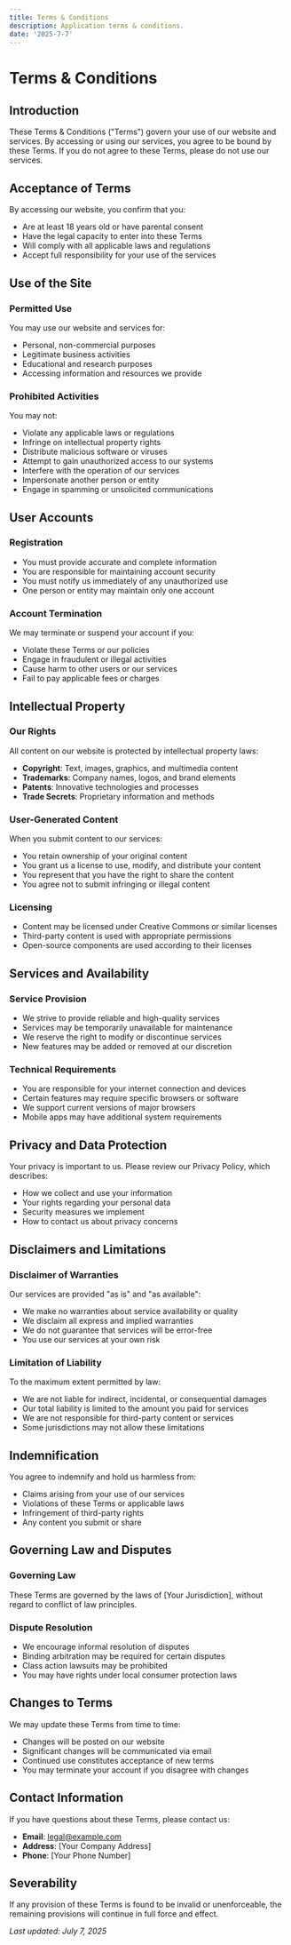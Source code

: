 ```yaml
---
title: Terms & Conditions
description: Application terms & conditions.
date: '2025-7-7'
---
```


# Terms & Conditions

## Introduction

These Terms & Conditions ("Terms") govern your use of our website and services. By accessing or using our services, you agree to be bound by these Terms. If you do not agree to these Terms, please do not use our services.

## Acceptance of Terms

By accessing our website, you confirm that you:
- Are at least 18 years old or have parental consent
- Have the legal capacity to enter into these Terms
- Will comply with all applicable laws and regulations
- Accept full responsibility for your use of the services

## Use of the Site

### Permitted Use
You may use our website and services for:
- Personal, non-commercial purposes
- Legitimate business activities
- Educational and research purposes
- Accessing information and resources we provide

### Prohibited Activities
You may not:
- Violate any applicable laws or regulations
- Infringe on intellectual property rights
- Distribute malicious software or viruses
- Attempt to gain unauthorized access to our systems
- Interfere with the operation of our services
- Impersonate another person or entity
- Engage in spamming or unsolicited communications

## User Accounts

### Registration
- You must provide accurate and complete information
- You are responsible for maintaining account security
- You must notify us immediately of any unauthorized use
- One person or entity may maintain only one account

### Account Termination
We may terminate or suspend your account if you:
- Violate these Terms or our policies
- Engage in fraudulent or illegal activities
- Cause harm to other users or our services
- Fail to pay applicable fees or charges

## Intellectual Property

### Our Rights
All content on our website is protected by intellectual property laws:
- **Copyright**: Text, images, graphics, and multimedia content
- **Trademarks**: Company names, logos, and brand elements
- **Patents**: Innovative technologies and processes
- **Trade Secrets**: Proprietary information and methods

### User-Generated Content
When you submit content to our services:
- You retain ownership of your original content
- You grant us a license to use, modify, and distribute your content
- You represent that you have the right to share the content
- You agree not to submit infringing or illegal content

### Licensing
- Content may be licensed under Creative Commons or similar licenses
- Third-party content is used with appropriate permissions
- Open-source components are used according to their licenses

## Services and Availability

### Service Provision
- We strive to provide reliable and high-quality services
- Services may be temporarily unavailable for maintenance
- We reserve the right to modify or discontinue services
- New features may be added or removed at our discretion

### Technical Requirements
- You are responsible for your internet connection and devices
- Certain features may require specific browsers or software
- We support current versions of major browsers
- Mobile apps may have additional system requirements

## Privacy and Data Protection

Your privacy is important to us. Please review our Privacy Policy, which describes:
- How we collect and use your information
- Your rights regarding your personal data
- Security measures we implement
- How to contact us about privacy concerns

## Disclaimers and Limitations

### Disclaimer of Warranties
Our services are provided "as is" and "as available":
- We make no warranties about service availability or quality
- We disclaim all express and implied warranties
- We do not guarantee that services will be error-free
- You use our services at your own risk

### Limitation of Liability
To the maximum extent permitted by law:
- We are not liable for indirect, incidental, or consequential damages
- Our total liability is limited to the amount you paid for services
- We are not responsible for third-party content or services
- Some jurisdictions may not allow these limitations

## Indemnification

You agree to indemnify and hold us harmless from:
- Claims arising from your use of our services
- Violations of these Terms or applicable laws
- Infringement of third-party rights
- Any content you submit or share

## Governing Law and Disputes

### Governing Law
These Terms are governed by the laws of [Your Jurisdiction], without regard to conflict of law principles.

### Dispute Resolution
- We encourage informal resolution of disputes
- Binding arbitration may be required for certain disputes
- Class action lawsuits may be prohibited
- You may have rights under local consumer protection laws

## Changes to Terms

We may update these Terms from time to time:
- Changes will be posted on our website
- Significant changes will be communicated via email
- Continued use constitutes acceptance of new terms
- You may terminate your account if you disagree with changes

## Contact Information

If you have questions about these Terms, please contact us:

- **Email**: legal@example.com
- **Address**: [Your Company Address]
- **Phone**: [Your Phone Number]

## Severability

If any provision of these Terms is found to be invalid or unenforceable, the remaining provisions will continue in full force and effect.

*Last updated: July 7, 2025*
